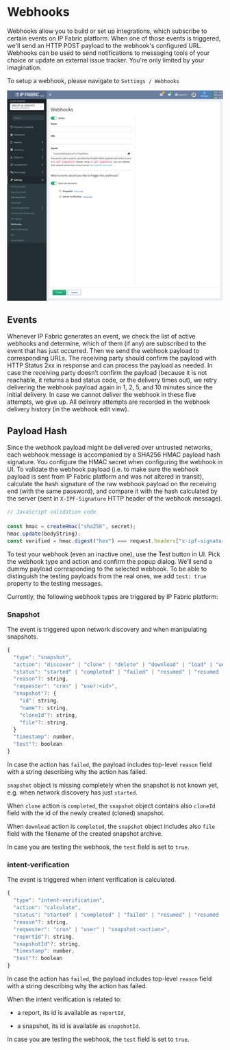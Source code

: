 # Webhooks

Webhooks allow you to build or set up integrations, which subscribe to
certain events on IP Fabric platform. When one of those events is
triggered, we'll send an HTTP POST payload to the webhook's configured
URL. Webhooks can be used to send notifications to messaging tools of
your choice or update an external issue tracker. You're only limited by
your imagination.

To setup a webhook, please navigate to `Settings / Webhooks`

![Webhooks Settings](webhooks.png)

## Events

Whenever IP Fabric generates an event, we check the list of active
webhooks and determine, which of them (if any) are subscribed to the
event that has just occurred. Then we send the webhook payload to
corresponding URLs. The receiving party should confirm the payload with
HTTP Status 2xx in response and can process the payload as needed. In
case the receiving party doesn’t confirm the payload (because it is not
reachable, it returns a bad status code, or the delivery times out), we
retry delivering the webhook payload again in 1, 2, 5, and 10 minutes
since the initial delivery. In case we cannot deliver the webhook in
these five attempts, we give up. All delivery attempts are recorded in
the webhook delivery history (in the webhook edit view).

## Payload Hash

Since the webhook payload might be delivered over untrusted networks,
each webhook message is accompanied by a SHA256 HMAC payload hash
signature. You configure the HMAC secret when configuring the webhook in
UI. To validate the webhook payload (i.e. to make sure the webhook
payload is sent from IP Fabric platform and was not altered in
transit), calculate the hash signature of the raw webhook payload on the
receiving end (with the same password), and compare it with the hash
calculated by the server (sent in `X-IPF-Signature` HTTP header of the
webhook message).

```js
// JavaScript validation code

const hmac = createHmac("sha256", secret);
hmac.update(bodyString);
const verified = hmac.digest("hex") === request.headers["x-ipf-signature"];
```

To test your webhook (even an inactive one), use the Test button in UI.
Pick the webhook type and action and confirm the popup dialog. We’ll
send a dummy payload corresponding to the selected webhook. To be able to
distinguish the testing payloads from the real ones, we add `test: true`
property to the testing messages.

Currently, the following webhook types are triggered by IP Fabric platform:

### Snapshot

The event is triggered upon network discovery and when manipulating
snapshots.

```js
{
  "type": "snapshot",
  "action": "discover" | "clone" | "delete" | "download" | "load" | "unload",
  "status": "started" | "completed" | "failed" | "resumed" | "resumed (stopping)" | "stopped",
  "reason"?: string,
  "requester": "cron" | "user:<id>",
  "snapshot"?: {
    "id": string,
    "name"?: string,
    "cloneId"?: string,
    "file"?: string,
  }
  "timestamp": number,
  "test"?: boolean
}
```

In case the action has `failed`, the payload includes top-level `reason`
field with a string describing why the action has failed.

`snapshot` object is missing completely when the snapshot is not known
yet, e.g. when network discovery has just `started`.

When `clone` action is `completed`, the `snapshot` object contains also
`cloneId` field with the id of the newly created (cloned) snapshot.

When `download` action is `completed`, the `snapshot` object includes
also `file` field with the filename of the created snapshot archive.

In case you are testing the webhook, the `test` field is set to `true`.

### intent-verification

The event is triggered when intent verification is calculated.

```js
{
  "type": "intent-verification",
  "action": "calculate",
  "status": "started" | "completed" | "failed" | "resumed" | "resumed (stopping)" | "stopped",
  "reason"?: string,
  "requester": "cron" | "user" | "snapshot:<action>",
  "reportId"?: string,
  "snapshotId"?: string,
  "timestamp": number,
  "test"?: boolean
}
```

In case the action has `failed`, the payload includes top-level `reason`
field with a string describing why the action has failed.

When the intent verification is related to:

- a report, its id is available as `reportId`,

- a snapshot, its id is available as `snapshotId`.

In case you are testing the webhook, the `test` field is set to `true`.
